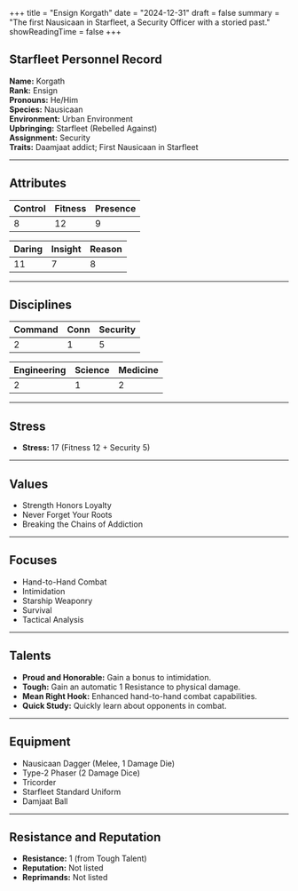 +++
title = "Ensign Korgath"
date = "2024-12-31"
draft = false
summary = "The first Nausicaan in Starfleet, a Security Officer with a storied past."
showReadingTime = false
+++

## Starfleet Personnel Record

**Name:** Korgath  
**Rank:** Ensign  
**Pronouns:** He/Him  
**Species:** Nausicaan  
**Environment:** Urban Environment  
**Upbringing:** Starfleet (Rebelled Against)  
**Assignment:** Security  
**Traits:** Daamjaat addict; First Nausicaan in Starfleet  

---

## Attributes

| **Control** | **Fitness** | **Presence** |  
|-------------|-------------|--------------|  
| 8           | 12          | 9            |  

| **Daring**  | **Insight** | **Reason**   |  
|-------------|-------------|--------------|  
| 11          | 7           | 8            |  

---

## Disciplines

| **Command** | **Conn**    | **Security** |  
|-------------|-------------|--------------|  
| 2           | 1           | 5            |  

| **Engineering** | **Science** | **Medicine** |  
|-----------------|-------------|--------------|  
| 2               | 1           | 2            |  

---

## Stress

- **Stress:** 17 (Fitness 12 + Security 5)  

---

## Values

- Strength Honors Loyalty  
- Never Forget Your Roots  
- Breaking the Chains of Addiction  

---

## Focuses

- Hand-to-Hand Combat  
- Intimidation  
- Starship Weaponry  
- Survival  
- Tactical Analysis  

---

## Talents

- **Proud and Honorable:** Gain a bonus to intimidation.  
- **Tough:** Gain an automatic 1 Resistance to physical damage.  
- **Mean Right Hook:** Enhanced hand-to-hand combat capabilities.  
- **Quick Study:** Quickly learn about opponents in combat.  

---

## Equipment

- Nausicaan Dagger (Melee, 1 Damage Die)  
- Type-2 Phaser (2 Damage Dice)  
- Tricorder  
- Starfleet Standard Uniform  
- Damjaat Ball  

---

## Resistance and Reputation

- **Resistance:** 1 (from Tough Talent)  
- **Reputation:** Not listed  
- **Reprimands:** Not listed  